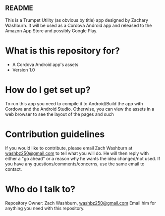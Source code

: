 README
-----------
This is a Trumpet Utility (as obvious by title) app designed by Zachary Washburn. It will be used as a Cordova Android app and released to the Amazon App Store and possibly Google Play.

What is this repository for?
============================
* A Cordova Android app's assets
* Version 1.0

How do I get set up?
====================
To run this app you need to compile it to Android/Build the app with Cordova and the Android Studio. Otherwise, you can view the assets in a web browser to see the layout of the pages and such

Contribution guidelines
========================
If you would like to contribute, please email Zach Washburn at washbz250@gmail.com to tell what you will do. He will then reply with either a "go ahead" or a reason why he wants the idea changed/not used.
If you have any questions/comments/concerns, use the same email to contact.

Who do I talk to?
=================
Repository Owner: Zach Washburn, washbz250@gmail.com
Email him for anything you need with this repository.
